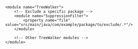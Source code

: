 <?xml version="1.0"?>
<!DOCTYPE module PUBLIC "-//Puppy Crawl//DTD Check Configuration 1.3//EN" "https://checkstyle.org/dtds/configuration_1_3.dtd">

<module name="Checker">
    <!-- Other checkstyle rules -->

    <module name="TreeWalker">
        <!-- Exclude a specific package -->
        <module name="SuppressionFilter">
            <property name="file" value="src/main/java/com/example/package/to/exclude/.*"/>
        </module>

        <!-- Other TreeWalker modules -->
    </module>
</module>